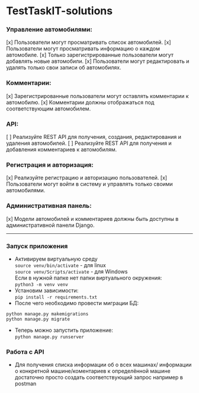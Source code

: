 # TestTaskIT-solutions

### Управление автомобилями:
[x] Пользователи могут просматривать список автомобилей.
[x] Пользователи могут просматривать информацию о каждом автомобиле.
[x] Только зарегистрированные пользователи могут добавлять новые автомобили.
[x] Пользователи могут редактировать и удалять только свои записи об автомобилях.
### Комментарии:
[x] Зарегистрированные пользователи могут оставлять комментарии к автомобилю.
[x] Комментарии должны отображаться под соответствующим автомобилем.
### API:
[ ] Реализуйте REST API для получения, создания, редактирования и удаления автомобилей.
[ ] Реализуйте REST API для получения и добавления комментариев к автомобилям.
### Регистрация и авторизация:
[x] Реализуйте регистрацию и авторизацию пользователей.
[x] Пользователи могут войти в систему и управлять только своими автомобилями.
### Административная панель:
[x] Модели автомобилей и комментариев должны быть доступны в административной панели Django.
___
### Запуск приложения
- Активируем виртуальную среду </br>
```source venv/bin/activate``` - для linux </br>
```source venv/Scripts/activate``` - для Windows </br>
Если в нужной папке нет папки виртуального окружения: </br>
``` python3 -m venv venv ```
- Установим зависимости:</br>
``` pip install -r requirements.txt ```
- После чего необходимо провести миграции БД: </br>
``` 
python manage.py makemigrations
python manage.py migrate 
```
- Теперь можно запустить приложение: </br>
``` python manage.py runserver ```
### Работа с API
- Для получения списка информации об о всех машинах/
информации о конкретной машине/коментариев к определённой машине достаточно 
просто создать соответствующий запрос например в postman</br>
```

```